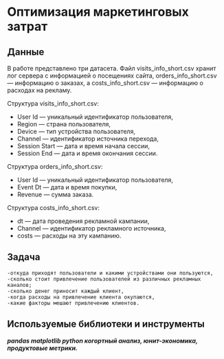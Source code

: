 # Оптимизация маркетинговых затрат
## Данные
В работе представлено три датасета. Файл visits_info_short.csv хранит лог сервера с информацией о посещениях сайта, orders_info_short.csv — 
информацию о заказах, а costs_info_short.csv — информацию о расходах на рекламу.

Структура visits_info_short.csv:

- User Id — уникальный идентификатор пользователя,
- Region — страна пользователя,
- Device — тип устройства пользователя,
- Channel — идентификатор источника перехода,
- Session Start — дата и время начала сессии,
- Session End — дата и время окончания сессии.

Структура orders_info_short.csv:

- User Id — уникальный идентификатор пользователя,
- Event Dt — дата и время покупки,
- Revenue — сумма заказа.

Структура costs_info_short.csv:

- dt — дата проведения рекламной кампании,
- Channel — идентификатор рекламного источника,
- costs — расходы на эту кампанию.

## Задача
    -откуда приходят пользователи и какими устройствами они пользуются,
    -сколько стоит привлечение пользователей из различных рекламных каналов;
    -сколько денег приносит каждый клиент,
    -когда расходы на привлечение клиента окупаются,
    -какие факторы мешают привлечению клиентов.

## Используемые библиотеки и инструменты
***pandas matplotlib python когортный анализ, юнит-экономика, продуктовые метрики.***
